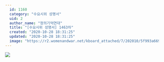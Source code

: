 ```yaml
---
  id: 1160
  category: "수요시위 성명서"
  uid: 2
  author_name: "정의기억연대"
  title: "[수요시위 성명서] 1463차"
  created: "2020-10-28 18:31:25"
  updated: "2020-10-28 18:31:25"
  image: "https://r2.womenandwar.net/kboard_attached/7/202010/5f993a6692ba46088179.jpg"
---
```

![](https://r2.womenandwar.net/kboard_attached/7/202010/5f993a6692ba46088179.jpg)